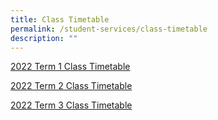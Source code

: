 ```yaml
---
title: Class Timetable
permalink: /student-services/class-timetable
description: ""
---
```

<p><a href="/files/2022%20Term%201%20Class_Final_wef%2010%20Jan_v2%20for%20website.pdf" target="">2022 Term 1 Class Timetable</a></p>
<div><a href="/files/2022%20Term%202%20Class_Final_wef%2021%20Mar_v2%20for%20website.pdf" target="">2022 Term 2 Class Timetable</a></div>
<p><a href="/files/2022/2022_Class_Term%203_for%20website_final.pdf" target="">2022 Term 3 Class Timetable</a></p>